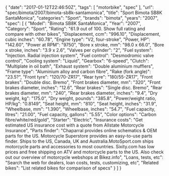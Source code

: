 {
    "date": "2017-01-12T22:46:50Z",
    "tags": [
        "motorbike",
        "spec"
    ],
    "url": "spec\/bimota\/2007\/bimota-sb8k-santamonica",
    "title": "Sport Bimota SB8K SantaMonica",
    "categories": "Sport",
    "brands": "bimota",
    "years": "2007",
    "spec": [
        {
            "Model": "Bimota SB8K SantaMonica",
            "Year": "2007",
            "Category": "Sport",
            "Rating": "61.9 out of 100. Show full rating and compare with other bikes",
            "Displacement, ccm": "996.10",
            "Displacement, cubic inches": "60.78",
            "Engine type": "V2, four-stroke",
            "Power, HP": "142.60",
            "Power at RPM": "9750",
            "Bore x stroke, mm": "98.0 x 66.0",
            "Bore x stroke, inches": "3.9 x 2.6",
            "Valves per cylinder": "2",
            "Fuel system": "Injection. Radial injection system",
            "Fuel control": "Desmodromic valve control",
            "Cooling system": "Liquid",
            "Gearbox": "6-speed",
            "Clutch": "Multiplate in oil bath",
            "Exhaust system": "Double aluminium mufflers",
            "Frame type": "Aluminium alloy and carbon fibre",
            "Rake (fork angle)": "23.5?",
            "Front tyre": "120\/70-ZR17",
            "Rear tyre": "180\/55-ZR17",
            "Front brakes": "Double disc. Bremo",
            "Front brakes diameter, mm": "320",
            "Front brakes diameter, inches": "12.6",
            "Rear brakes": "Single disc. Bremo",
            "Rear brakes diameter, mm": "240",
            "Rear brakes diameter, inches": "9.4",
            "Dry weight, kg": "175.0",
            "Dry weight, pounds": "385.8",
            "Power\/weight ratio, HP\/kg": "0.8149",
            "Seat height, mm": "810",
            "Seat height, inches": "31.9",
            "Wheelbase, mm": "1.390",
            "Wheelbase, inches": "54.7",
            "Fuel capacity, litres": "21.00",
            "Fuel capacity, gallons": "5.55",
            "Color options": "Carbon fibre\/white\/red\/gold",
            "Starter": "Electric",
            "Insurance costs": "Get estimated US insurance cost with a quote from Allstate Motorcycle Insurance",
            "Parts finder": "Chaparral provides online schematics & OEM parts for the US.   Motorcycle Superstore provides an easy-to-use parts finder. Ships to the US, Canada, UK and Australia.MotoSport.com ships motorcycle parts and accessories to most countries.    Sixity.com has low prices and free shipping on ATV and motorcycle parts to the US. Also check out our overview of motorcycle webshops at Bikez.info",
            "Loans, tests, etc": "Search the web for dealers, loan costs, tests, customizing, etc",
            "Related bikes": "List related bikes for comparison of specs"
        }
    ]
}